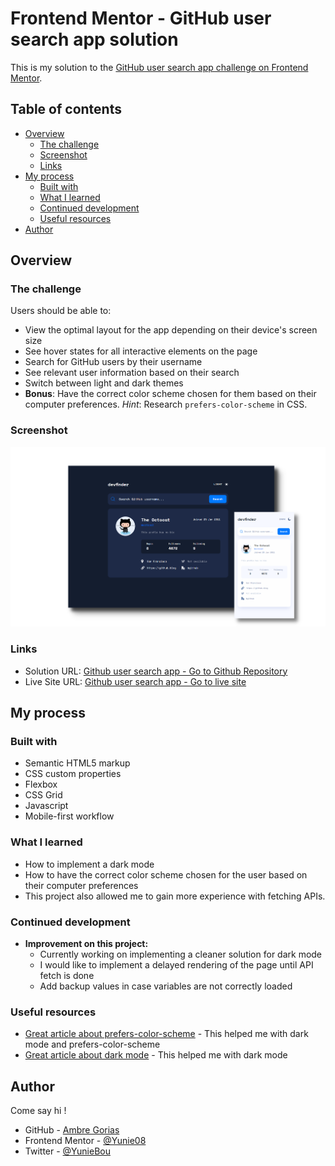 # Frontend Mentor - GitHub user search app solution

This is my solution to the [GitHub user search app challenge on Frontend Mentor](https://www.frontendmentor.io/challenges/github-user-search-app-Q09YOgaH6). 

## Table of contents

- [Overview](#overview)
  - [The challenge](#the-challenge)
  - [Screenshot](#screenshot)
  - [Links](#links)
- [My process](#my-process)
  - [Built with](#built-with)
  - [What I learned](#what-i-learned)
  - [Continued development](#continued-development)
  - [Useful resources](#useful-resources)
- [Author](#author)


## Overview

### The challenge

Users should be able to:

- View the optimal layout for the app depending on their device's screen size
- See hover states for all interactive elements on the page
- Search for GitHub users by their username
- See relevant user information based on their search
- Switch between light and dark themes
- **Bonus**: Have the correct color scheme chosen for them based on their computer preferences. _Hint_: Research `prefers-color-scheme` in CSS.

### Screenshot

![Github user search app screenshot](./assets/screenshot.png)


### Links

- Solution URL: [Github user search app - Go to Github Repository](https://github.com/Yunie08/frontend-mentor-github-user-search-app.git)
- Live Site URL: [Github user search app - Go to live site](https://yunie08.github.io/frontend-mentor-github-user-search-app/)

## My process

### Built with

- Semantic HTML5 markup
- CSS custom properties
- Flexbox
- CSS Grid
- Javascript
- Mobile-first workflow


### What I learned

- How to implement a dark mode
- How to have the correct color scheme chosen for the user based on their computer preferences
- This project also allowed me to gain more experience with fetching APIs.


### Continued development

- __Improvement on this project:__
  - Currently working on implementing a cleaner solution for dark mode 
  - I would like to implement a delayed rendering of the page until API fetch is done
  - Add backup values in case variables are not correctly loaded


### Useful resources

- [Great article about prefers-color-scheme](https://web.dev/prefers-color-scheme/) - This helped me with dark mode and prefers-color-scheme
- [Great article about dark mode](https://www.ditdot.hr/en/dark-mode-website-tutorial) - This helped me with dark mode


## Author

Come say hi ! 

- GitHub - [Ambre Gorias](https://github.com/Yunie08)
- Frontend Mentor - [@Yunie08](https://www.frontendmentor.io/profile/Yunie08)
- Twitter - [@YunieBou](https://www.twitter.com/YunieBou)

